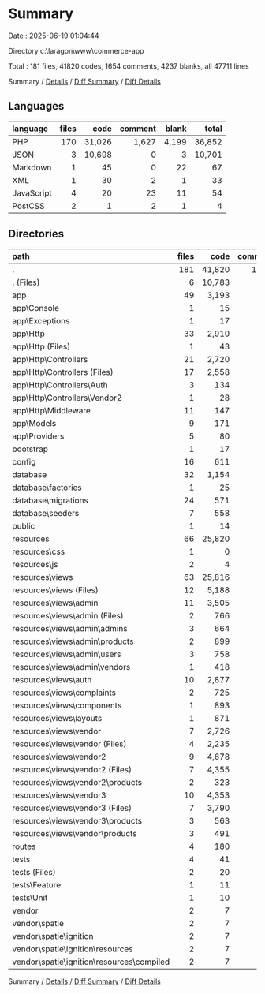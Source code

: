 # Summary

Date : 2025-06-19 01:04:44

Directory c:\\laragon\\www\\commerce-app

Total : 181 files,  41820 codes, 1654 comments, 4237 blanks, all 47711 lines

Summary / [Details](details.md) / [Diff Summary](diff.md) / [Diff Details](diff-details.md)

## Languages
| language | files | code | comment | blank | total |
| :--- | ---: | ---: | ---: | ---: | ---: |
| PHP | 170 | 31,026 | 1,627 | 4,199 | 36,852 |
| JSON | 3 | 10,698 | 0 | 3 | 10,701 |
| Markdown | 1 | 45 | 0 | 22 | 67 |
| XML | 1 | 30 | 2 | 1 | 33 |
| JavaScript | 4 | 20 | 23 | 11 | 54 |
| PostCSS | 2 | 1 | 2 | 1 | 4 |

## Directories
| path | files | code | comment | blank | total |
| :--- | ---: | ---: | ---: | ---: | ---: |
| . | 181 | 41,820 | 1,654 | 4,237 | 47,711 |
| . (Files) | 6 | 10,783 | 2 | 28 | 10,813 |
| app | 49 | 3,193 | 264 | 768 | 4,225 |
| app\\Console | 1 | 15 | 7 | 6 | 28 |
| app\\Exceptions | 1 | 17 | 9 | 5 | 31 |
| app\\Http | 33 | 2,910 | 201 | 672 | 3,783 |
| app\\Http (Files) | 1 | 43 | 21 | 7 | 71 |
| app\\Http\\Controllers | 21 | 2,720 | 121 | 610 | 3,451 |
| app\\Http\\Controllers (Files) | 17 | 2,558 | 117 | 564 | 3,239 |
| app\\Http\\Controllers\\Auth | 3 | 134 | 4 | 35 | 173 |
| app\\Http\\Controllers\\Vendor2 | 1 | 28 | 0 | 11 | 39 |
| app\\Http\\Middleware | 11 | 147 | 59 | 55 | 261 |
| app\\Models | 9 | 171 | 3 | 57 | 231 |
| app\\Providers | 5 | 80 | 44 | 28 | 152 |
| bootstrap | 1 | 17 | 30 | 9 | 56 |
| config | 16 | 611 | 831 | 271 | 1,713 |
| database | 32 | 1,154 | 137 | 148 | 1,439 |
| database\\factories | 1 | 25 | 14 | 6 | 45 |
| database\\migrations | 24 | 571 | 104 | 101 | 776 |
| database\\seeders | 7 | 558 | 19 | 41 | 618 |
| public | 1 | 14 | 30 | 12 | 56 |
| resources | 66 | 25,820 | 281 | 2,927 | 29,028 |
| resources\\css | 1 | 0 | 0 | 1 | 1 |
| resources\\js | 2 | 4 | 23 | 8 | 35 |
| resources\\views | 63 | 25,816 | 258 | 2,918 | 28,992 |
| resources\\views (Files) | 12 | 5,188 | 53 | 664 | 5,905 |
| resources\\views\\admin | 11 | 3,505 | 20 | 341 | 3,866 |
| resources\\views\\admin (Files) | 2 | 766 | 4 | 82 | 852 |
| resources\\views\\admin\\admins | 3 | 664 | 3 | 42 | 709 |
| resources\\views\\admin\\products | 2 | 899 | 10 | 93 | 1,002 |
| resources\\views\\admin\\users | 3 | 758 | 2 | 75 | 835 |
| resources\\views\\admin\\vendors | 1 | 418 | 1 | 49 | 468 |
| resources\\views\\auth | 10 | 2,877 | 17 | 383 | 3,277 |
| resources\\views\\complaints | 2 | 725 | 1 | 88 | 814 |
| resources\\views\\components | 1 | 893 | 26 | 144 | 1,063 |
| resources\\views\\layouts | 1 | 871 | 12 | 120 | 1,003 |
| resources\\views\\vendor | 7 | 2,726 | 30 | 282 | 3,038 |
| resources\\views\\vendor (Files) | 4 | 2,235 | 30 | 215 | 2,480 |
| resources\\views\\vendor2 | 9 | 4,678 | 50 | 444 | 5,172 |
| resources\\views\\vendor2 (Files) | 7 | 4,355 | 50 | 402 | 4,807 |
| resources\\views\\vendor2\\products | 2 | 323 | 0 | 42 | 365 |
| resources\\views\\vendor3 | 10 | 4,353 | 49 | 452 | 4,854 |
| resources\\views\\vendor3 (Files) | 7 | 3,790 | 45 | 381 | 4,216 |
| resources\\views\\vendor3\\products | 3 | 563 | 4 | 71 | 638 |
| resources\\views\\vendor\\products | 3 | 491 | 0 | 67 | 558 |
| routes | 4 | 180 | 67 | 54 | 301 |
| tests | 4 | 41 | 10 | 19 | 70 |
| tests (Files) | 2 | 20 | 3 | 10 | 33 |
| tests\\Feature | 1 | 11 | 4 | 5 | 20 |
| tests\\Unit | 1 | 10 | 3 | 4 | 17 |
| vendor | 2 | 7 | 2 | 1 | 10 |
| vendor\\spatie | 2 | 7 | 2 | 1 | 10 |
| vendor\\spatie\\ignition | 2 | 7 | 2 | 1 | 10 |
| vendor\\spatie\\ignition\\resources | 2 | 7 | 2 | 1 | 10 |
| vendor\\spatie\\ignition\\resources\\compiled | 2 | 7 | 2 | 1 | 10 |

Summary / [Details](details.md) / [Diff Summary](diff.md) / [Diff Details](diff-details.md)